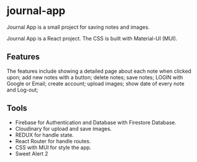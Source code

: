# journal-app
Journal App is a small project for saving notes and images.

Journal App is a React project. The CSS is built with Material-UI (MUI). 

## Features
The features include showing a detailed page about each note when clicked upon; add new notes with a button; delete notes; save notes; LOGIN with Google or Email; create account; upload images; show date of every note and Log-out;

## Tools
- Firebase for Authentication and Database with Firestore Database.
- Cloudinary for upload and save images.
- REDUX for handle state.
- React Router for handle routes.
- CSS with MUI for style the app.
- Sweet Alert 2
